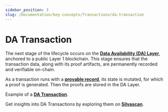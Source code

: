 ```yaml
---
sidebar_position: 3
slug: /Documentation/key-concepts/Transactions/da-transaction
---
```


# DA Transaction

The next stage of the lifecycle occurs on the [**Data Availability (DA) Layer**](/Documentation/architecture/Layers/data-availability-layer), anchored to a public Layer 1 blockchain. This stage ensures that the transaction data, along with its proof artifacts, are permanently recorded and verifiable on-chain.

As a transaction runs with a [**provable record**](/Documentation/key-concepts/provable-records), its state is mutated, for which a proof is generated. Then the proofs are stored in the DA Layer.

Example of a [**DA Transaction**](https://suiscan.xyz/devnet/tx/5S91htVLBAvqa9VaJS7exyMETfHGc5uzRKyzMwaZGfPZ).

Get insights into DA Transactions by exploring them on [**Silvascan**](https://silvascan.io/testnet/da-txs).